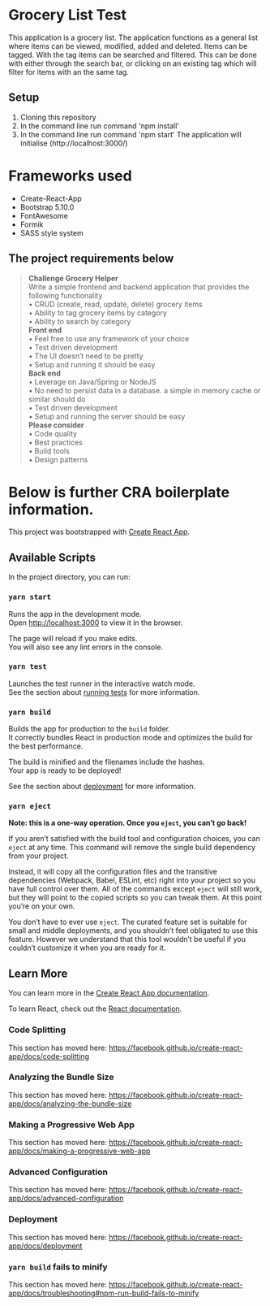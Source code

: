 
# Grocery List Test

This application is a grocery list. 
The application functions as a general list where items can be viewed, modified, added and deleted.
Items can be tagged. With the tag items can be searched and filtered. This can be done with either through the search bar, or clicking on an existing tag which will filter for items with an the same tag.

## Setup
1. Cloning this repository
2. In the command line run command 'npm install'
3. In the command line run command 'npm start'
The application will initialise (http://localhost:3000/)

# Frameworks used
- Create-React-App
- Bootstrap 5.10.0
- FontAwesome
- Formik
- SASS style system

## The project requirements below 
>__Challenge Grocery Helper__ <br>
>Write a simple frontend and backend application that provides the following functionality <br>
>•	CRUD (create, read, update, delete) grocery items <br>
>•	Ability to tag grocery items by category <br>
>•	Ability to search by category <br>
>__Front end__ <br>
>•	Feel free to use any framework of your choice <br>
>•	Test driven development <br>
>•	The UI doesn’t need to be pretty <br>
>•	Setup and running it should be easy <br>
>__Back end__ <br>
>•	Leverage on Java/Spring or NodeJS <br>
>•	No need to persist data in a database. a simple in memory cache or similar should do <br>
>•	Test driven development <br>
>•	Setup and running the server should be easy <br>
>__Please consider__ <br>
>•	Code quality <br>
>•	Best practices <br>
>•	Build tools <br>
>•	Design patterns <br>

# Below is further CRA boilerplate information. 

This project was bootstrapped with [Create React App](https://github.com/facebook/create-react-app).

## Available Scripts

In the project directory, you can run:

### `yarn start`

Runs the app in the development mode.<br />
Open [http://localhost:3000](http://localhost:3000) to view it in the browser.

The page will reload if you make edits.<br />
You will also see any lint errors in the console.

### `yarn test`

Launches the test runner in the interactive watch mode.<br />
See the section about [running tests](https://facebook.github.io/create-react-app/docs/running-tests) for more information.

### `yarn build`

Builds the app for production to the `build` folder.<br />
It correctly bundles React in production mode and optimizes the build for the best performance.

The build is minified and the filenames include the hashes.<br />
Your app is ready to be deployed!

See the section about [deployment](https://facebook.github.io/create-react-app/docs/deployment) for more information.

### `yarn eject`

**Note: this is a one-way operation. Once you `eject`, you can’t go back!**

If you aren’t satisfied with the build tool and configuration choices, you can `eject` at any time. This command will remove the single build dependency from your project.

Instead, it will copy all the configuration files and the transitive dependencies (Webpack, Babel, ESLint, etc) right into your project so you have full control over them. All of the commands except `eject` will still work, but they will point to the copied scripts so you can tweak them. At this point you’re on your own.

You don’t have to ever use `eject`. The curated feature set is suitable for small and middle deployments, and you shouldn’t feel obligated to use this feature. However we understand that this tool wouldn’t be useful if you couldn’t customize it when you are ready for it.

## Learn More

You can learn more in the [Create React App documentation](https://facebook.github.io/create-react-app/docs/getting-started).

To learn React, check out the [React documentation](https://reactjs.org/).

### Code Splitting

This section has moved here: https://facebook.github.io/create-react-app/docs/code-splitting

### Analyzing the Bundle Size

This section has moved here: https://facebook.github.io/create-react-app/docs/analyzing-the-bundle-size

### Making a Progressive Web App

This section has moved here: https://facebook.github.io/create-react-app/docs/making-a-progressive-web-app

### Advanced Configuration

This section has moved here: https://facebook.github.io/create-react-app/docs/advanced-configuration

### Deployment

This section has moved here: https://facebook.github.io/create-react-app/docs/deployment

### `yarn build` fails to minify

This section has moved here: https://facebook.github.io/create-react-app/docs/troubleshooting#npm-run-build-fails-to-minify
